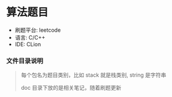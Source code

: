 # 算法题目

* 刷题平台: leetcode
* 语言: C/C++
* IDE: CLion

### 文件目录说明
> 每个包名为题目类别，比如 stack 就是栈类别, string 是字符串
> 
> doc 目录下放的是相关笔记，随着刷题更新
>

